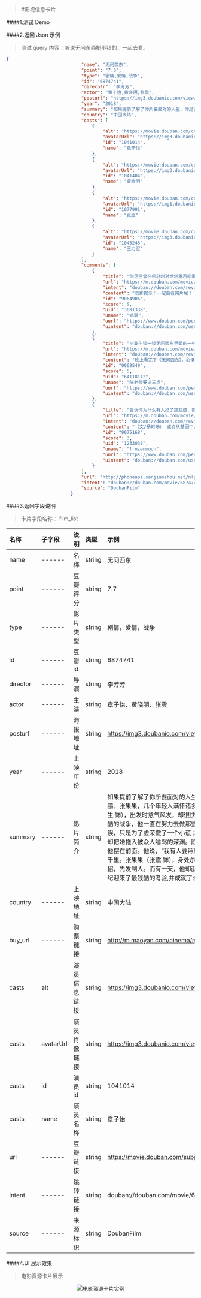 >#影视信息卡片

####1.测试 Demo
[^_^]:{%fbq%}
[^_^]:term:##影视名称##
[^_^]:ner:##FILM##
[^_^]:{%endfbq%}

####2.返回 Json 示例
>测试 query 内容：听说无问东西挺不错的，一起去看。

```json
{
                            "name": "无问西东",
                            "point": "7.6",
                            "type": "剧情,爱情,战争",
                            "id": "6874741",
                            "direcotr": "李芳芳",
                            "actor": "章子怡,黄晓明,张震",
                            "posturl": "https://img3.doubanio.com/view/photo/s_ratio_poster/public/p2507572275.jpg",
                            "year": "2018",
                            "summary": "如果提前了解了你所要面对的人生，你是否还会有勇气前来？吴岭澜、沈光耀、王敏佳、陈鹏、张果果，几个年轻人满怀诸多渴望，在四个非同凡响的时空中一路前行。\n吴岭澜（陈楚生 饰），出发时意气风发，却很快在途中迷失了方向。沈光耀（王力宏 饰），自愿参与了最残酷的战争，他一直在努力去做那些令他害怕，但重要的事。王敏佳（章子怡 饰）最初的错误，只是为了虚荣撒了一个小谎；最初的烦恼，只是在两个优秀的男人中选择一个。但命运，却把她拖入被众人唾骂的深渊。陈鹏（黄晓明 饰）把爱情摆在了理想前面，但爱情却没有把他摆在前面。他说，“我有人要照顾”，纵然这意味着与所有人作对，意味着要和她一起被放逐千里。张果果（张震 饰），身处尔虞我诈的职场，“赢”是他的习惯。为了赢，他总是见招拆招，先发制人。而有一天，他却面临了一个比“赢”更重要的选择。这几个年轻人，在最好的年纪迎来了最残酷的考验,并成就了永不褪色的青春传奇。",
                            "country": "中国大陆",
                            "casts": [
                                {
                                    "alt": "https://movie.douban.com/celebrity/1041014/",
                                    "avatarUrl": "https://img3.doubanio.com/view/celebrity/s_ratio_celebrity/public/p1359895311.0.jpg",
                                    "id": "1041014",
                                    "name": "章子怡"
                                },
                                {
                                    "alt": "https://movie.douban.com/celebrity/1041404/",
                                    "avatarUrl": "https://img3.doubanio.com/view/celebrity/s_ratio_celebrity/public/p1472787652.32.jpg",
                                    "id": "1041404",
                                    "name": "黄晓明"
                                },
                                {
                                    "alt": "https://movie.douban.com/celebrity/1077991/",
                                    "avatarUrl": "https://img1.doubanio.com/view/celebrity/s_ratio_celebrity/public/p1453574419.48.jpg",
                                    "id": "1077991",
                                    "name": "张震"
                                },
                                {
                                    "alt": "https://movie.douban.com/celebrity/1045243/",
                                    "avatarUrl": "https://img3.doubanio.com/view/celebrity/s_ratio_celebrity/public/p21771.jpg",
                                    "id": "1045243",
                                    "name": "王力宏"
                                }
                            ],
                            "comments": [
                                {
                                    "title": "你是否曾在年轻时对世俗置若罔闻？",
                                    "url": "https://m.douban.com/movie/review/9064906?referer=trio",
                                    "intent": "douban://douban.com/review/9064906?dt_source=trio",
                                    "content": "观影提示：一定要看完片尾！ 很久没有在院线国产片里，看到这样一部立意如此高、底蕴如此深厚的影片了。 四代人，四个故事，穿越了一个世纪，交相呼应。从清华学堂、到西南联合大学、再到清华大学，高等学府孕育...",
                                    "id": "9064906",
                                    "score": 5,
                                    "uid": "3681338",
                                    "uname": "姚璐",
                                    "uurl": "https://www.douban.com/people/travelbao/",
                                    "uintent": "douban://douban.com/user/3681338"
                                },
                                {
                                    "title": "毕业生谈一谈无问西东里面的一些冷门知识。",
                                    "url": "https://m.douban.com/movie/review/9069549?referer=trio",
                                    "intent": "douban://douban.com/review/9069549?dt_source=trio",
                                    "content": "晚上看完了《无问西东》，心情便不能平静，回家看看豆瓣的影评，毁誉参半。高的捧上天，奉为神作；低的贬下地，恨不得踩上一万只脚。而我，作为普通毕业生，只想给大家补充一些知识，希望能够帮助大家更好地理解...",
                                    "id": "9069549",
                                    "score": 5,
                                    "uid": "64118112",
                                    "uname": "陈老师要讲三点",
                                    "uurl": "https://www.douban.com/people/64118112/",
                                    "uintent": "douban://douban.com/user/64118112"
                                },
                                {
                                    "title": "告诉你为什么有人犯了尴尬癌，而有人成了自来水",
                                    "url": "https://m.douban.com/movie/review/9075168?referer=trio",
                                    "intent": "douban://douban.com/review/9075168?dt_source=trio",
                                    "content": "（文/杨时旸） 或许从基因中，《无问西东》就注定了后来的命运，无论是莫名被雪藏多年，还是上映后两极化的评论，这一切都与这部电影的性质与拍摄方式无法分割。 众所周知，它是一部向清华大学百年纪念献礼的电影...",
                                    "id": "9075168",
                                    "score": 3,
                                    "uid": "1233038",
                                    "uname": "frozenmoon",
                                    "uurl": "https://www.douban.com/people/1233038/",
                                    "uintent": "douban://douban.com/user/1233038"
                                }
                            ],
                            "url": "http://phoneapi.sanjiaoshou.net/nlp/q?key:D6TmNhCqWjX39chgMLYEqGLIRjsO8sa2-EOZnLU25WFN_iFQOrAoGsp6LcDXSLqf_yM8srBf-V3GH4wvvPS0Je-_EFV09jXY7YwmWX9QyoY4wEu_G2QGSYBFtSYI9wKGdN44Hj1xnUK73RgwfmsKPQ==",
                            "intent": "douban://douban.com/movie/6874741?from=mdouba",
                            "source": "DoubanFilm"
                        }
```
####3.返回字段说明
>卡片字段名称：<font clor="blue"> film_list </font>

|名称|子字段|说明|类型|示例|
|:---|:---|:---|:---|:---|
|name|------|名称|string|无问西东|
|point|------| 豆瓣评分 |string  |7.7  |
|type|------| 影片类型| string|剧情，爱情，战争 |
|id|------| 豆瓣id|string |6874741 |
|director|------| 导演|string |李芳芳 |
|actor|------| 主演|string |章子怡、黄晓明、张震 |
|posturl| ------|海报地址|string | https://img3.doubanio.com/view/photo/s_ratio_poster/public/p2507572275.jpg|
|year|------| 上映年份| string| 2018|
|summary|------| 影片简介| string| 如果提前了解了你所要面对的人生，你是否还会有勇气前来？吴岭澜、沈光耀、王敏佳、陈鹏、张果果，几个年轻人满怀诸多渴望，在四个非同凡响的时空中一路前行。\n吴岭澜（陈楚生 饰），出发时意气风发，却很快在途中迷失了方向。沈光耀（王力宏 饰），自愿参与了最残酷的战争，他一直在努力去做那些令他害怕，但重要的事。王敏佳（章子怡 饰）最初的错误，只是为了虚荣撒了一个小谎；最初的烦恼，只是在两个优秀的男人中选择一个。但命运，却把她拖入被众人唾骂的深渊。陈鹏（黄晓明 饰）把爱情摆在了理想前面，但爱情却没有把他摆在前面。他说，“我有人要照顾”，纵然这意味着与所有人作对，意味着要和她一起被放逐千里。张果果（张震 饰），身处尔虞我诈的职场，“赢”是他的习惯。为了赢，他总是见招拆招，先发制人。而有一天，他却面临了一个比“赢”更重要的选择。这几个年轻人，在最好的年纪迎来了最残酷的考验,并成就了永不褪色的青春传奇。|
|country| ------|上映地址| string| 中国大陆|
|buy_url| ------|购票链接| string| http://m.maoyan.com/cinema/movie/71946|
|casts|alt|演员信息链接|string | https://img3.doubanio.com/view/photo/s_ratio_poster/public/p2507572275.jpg|
|casts|avatarUrl| 演员肖像链接|string |https://img3.doubanio.com/view/celebrity/s_ratio_celebrity/public/p1359895311.0.jpg |
|casts|id|演员id |string |1041014|
|casts|name| 演员名称| string|章子怡 |
|url|------| 豆瓣链接| string| https://movie.douban.com/subject/6874741|
|intent|------|跳转链接 | string|douban://douban.com/movie/6874741?from=mdouba |
|source|------|来源标识 |string | DoubanFilm|
####4.UI 展示效果
>电影资源卡片展示

<div align="center">
<img src="/assets/chapter1/film.jpeg" align="center" alt="电影资源卡片实例">
</div>


